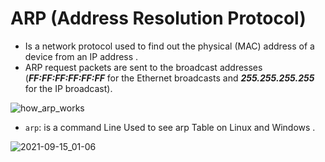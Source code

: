 # ARP (Address Resolution Protocol)
* Is a network protocol used to find out the physical (MAC) address of a device from an IP address .
* ARP request packets are sent to the broadcast addresses (***FF:FF:FF:FF:FF:FF*** for the Ethernet broadcasts and ***255.255.255.255*** for the IP broadcast).

![how_arp_works](https://user-images.githubusercontent.com/92652606/139219528-5b95520e-1bf8-4bee-9893-1991f88b495d.jpg)

* ``` arp ```: is a command Line Used to see arp Table on Linux and Windows .

![2021-09-15_01-06](https://user-images.githubusercontent.com/92652606/139220129-05027669-a8b6-400a-875b-899e674b74be.png)

